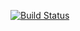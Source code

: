 [![Build Status](https://dev.azure.com/anksonu30/agileproject/_apis/build/status%2F12feborg.finalguthub?branchName=master)](https://dev.azure.com/anksonu30/agileproject/_build/latest?definitionId=18&branchName=master)
